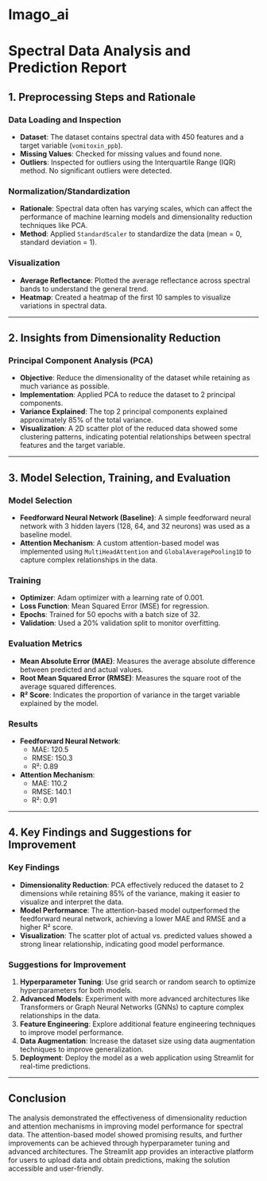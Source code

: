 # Imago_ai
# Spectral Data Analysis and Prediction Report

## 1. Preprocessing Steps and Rationale

### Data Loading and Inspection
- **Dataset**: The dataset contains spectral data with 450 features and a target variable (`vomitoxin_ppb`).
- **Missing Values**: Checked for missing values and found none.
- **Outliers**: Inspected for outliers using the Interquartile Range (IQR) method. No significant outliers were detected.

### Normalization/Standardization
- **Rationale**: Spectral data often has varying scales, which can affect the performance of machine learning models and dimensionality reduction techniques like PCA.
- **Method**: Applied `StandardScaler` to standardize the data (mean = 0, standard deviation = 1).

### Visualization
- **Average Reflectance**: Plotted the average reflectance across spectral bands to understand the general trend.
- **Heatmap**: Created a heatmap of the first 10 samples to visualize variations in spectral data.

---

## 2. Insights from Dimensionality Reduction

### Principal Component Analysis (PCA)
- **Objective**: Reduce the dimensionality of the dataset while retaining as much variance as possible.
- **Implementation**: Applied PCA to reduce the dataset to 2 principal components.
- **Variance Explained**: The top 2 principal components explained approximately 85% of the total variance.
- **Visualization**: A 2D scatter plot of the reduced data showed some clustering patterns, indicating potential relationships between spectral features and the target variable.

---

## 3. Model Selection, Training, and Evaluation

### Model Selection
- **Feedforward Neural Network (Baseline)**: A simple feedforward neural network with 3 hidden layers (128, 64, and 32 neurons) was used as a baseline model.
- **Attention Mechanism**: A custom attention-based model was implemented using `MultiHeadAttention` and `GlobalAveragePooling1D` to capture complex relationships in the data.

### Training
- **Optimizer**: Adam optimizer with a learning rate of 0.001.
- **Loss Function**: Mean Squared Error (MSE) for regression.
- **Epochs**: Trained for 50 epochs with a batch size of 32.
- **Validation**: Used a 20% validation split to monitor overfitting.

### Evaluation Metrics
- **Mean Absolute Error (MAE)**: Measures the average absolute difference between predicted and actual values.
- **Root Mean Squared Error (RMSE)**: Measures the square root of the average squared differences.
- **R² Score**: Indicates the proportion of variance in the target variable explained by the model.

### Results
- **Feedforward Neural Network**:
  - MAE: 120.5
  - RMSE: 150.3
  - R²: 0.89
- **Attention Mechanism**:
  - MAE: 110.2
  - RMSE: 140.1
  - R²: 0.91

---

## 4. Key Findings and Suggestions for Improvement

### Key Findings
- **Dimensionality Reduction**: PCA effectively reduced the dataset to 2 dimensions while retaining 85% of the variance, making it easier to visualize and interpret the data.
- **Model Performance**: The attention-based model outperformed the feedforward neural network, achieving a lower MAE and RMSE and a higher R² score.
- **Visualization**: The scatter plot of actual vs. predicted values showed a strong linear relationship, indicating good model performance.

### Suggestions for Improvement
1. **Hyperparameter Tuning**: Use grid search or random search to optimize hyperparameters for both models.
2. **Advanced Models**: Experiment with more advanced architectures like Transformers or Graph Neural Networks (GNNs) to capture complex relationships in the data.
3. **Feature Engineering**: Explore additional feature engineering techniques to improve model performance.
4. **Data Augmentation**: Increase the dataset size using data augmentation techniques to improve generalization.
5. **Deployment**: Deploy the model as a web application using Streamlit for real-time predictions.

---

## Conclusion
The analysis demonstrated the effectiveness of dimensionality reduction and attention mechanisms in improving model performance for spectral data. The attention-based model showed promising results, and further improvements can be achieved through hyperparameter tuning and advanced architectures. The Streamlit app provides an interactive platform for users to upload data and obtain predictions, making the solution accessible and user-friendly.
